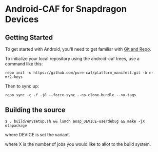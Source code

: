 Android-CAF for Snapdragon Devices
===========

Getting Started
---------------

To get started with Android, you'll need to get
familiar with [Git and Repo](http://source.android.com/source/using-repo.html).

To initialize your local repository using the android-caf trees, use a command like this:

    repo init -u https://github.com/pure-caf/platform_manifest.git -b n-mr2-keys

Then to sync up:

    repo sync -c -f -j8 --force-sync --no-clone-bundle --no-tags

Building the source
---------------

    $ . build/envsetup.sh && lunch aosp_DEVICE-userdebug && make -jX otapackage

where DEVICE is set the variant.

where X is the number of jobs you would like to allot to the build system.
